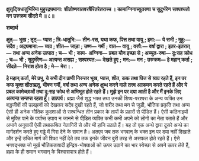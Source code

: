 **क्षुत्तृट्त्रिधातुभिरिमा मुहुरद्र्यमाना:** **शीतोष्णवातवरषैरितरेतराच्च ।** **कामाग्निनाच्युतरुषा च सुदुर्भरेण** **सश्पश्यतो मन उरुक्रम सीदते मे ॥ ८॥** 

**शब्दार्थ** 

**क्षुत्—** **भूख** **; तृट्—** **प्यास** **; त्रि-धातुभि:—** **तीन-रस, यथा कफ, पित्त तथा वायु** **; इमा:—** **ये सभी** **; मुहु:—** **सदैव** **; अद्र्यमाना:—** **व्यग्र** **; शीत—** **जाड़ा** **; उष्ण—** **गर्मी** **; वात—** **वायु** **; वरषै:—** **वर्षा द्वारा** **; इतर-इतरात्—** **तथा अन्य अनेक उत्पात** **; च—** **भी** **; काम-** **अग्निना—** **प्रबल यौन इच्छा से** **; अच्युत-रुषा—** **दु:सह क्रोध** **; च—** **भी** **; सुदुर्भरेण—** **अत्यन्त असह्य** **; सश्पश्यत:—** **देखते हुए** **;** **मन:—** **मन** **; उरुक्रम—** **हे महान् कर्ता** **; सीदते—** **निराश होता है** **; मे—** **मेरा।** **.** 

**हे महान् कर्ता, मेरे प्रभु, ये सभी दीन प्राणी निरन्तर भूख, प्यास, शीत, कफ तथा पित्त से** **व्यग्र रहते हैं, इन पर कफ युक्त शीतऋतु, भीषण गर्मी, वर्षा तथा अन्य अनेक क्षुब्ध करने वाले** **तत्त्व आक्रमण करते रहते हैं और ये प्रबल कामेच्छाओं तथा दु:सह क्रोध से अभिभूत होते रहते** **हैं। मुझे इन पर दया आती है और मैं इनके लिए अत्यन्त सन्तप्त रहता हूँ।** **तात्पर्य :** ब्रह्मा जैसे शुद्ध भक्त तथा उनकी शिष्य-परश्परा के अन्य व्यक्ति उन बद्धजीवों की उलझनों को देखकर सदैव दुखी रहते हैं, जो शरीर तथा मन से जुड़ी, भौतिक प्रकृति तथा अन्य ऐसी ही अनेक भौतिक कुदशाओं से सश्बन्धित तीन प्रकार के तापों के प्रहारों से पीडि़त हैं। ऐसी कठिनाइयों से मुक्ति पाने के पर्याप्त उपाय न जानने से पीडि़त व्यक्ति कभी कभी अपने को लोगों का नेता बताते हैं और अभागे अनुयायी ऐसी तथाकथित नेतागिरी से और भी हानि उठाते हैं। यह तो एक अन्धे द्वारा दूसरे अन्धे का मार्गदर्शन करते हुए गड्ढे में गिरा देने के समान है। अतएव जब तक भगवान् के भक्त इन पर दया नहीं दिखाते और इन्हें उचित मार्ग की शिक्षा नहीं देते तब तक इनके जीवन बुरी तरह से असफल होते रहते हैं। ऐसे भगवद्भक्त जो मूर्ख भौतिकतावादी इन्द्रिय-भोक्ताओं को ऊपर उठाने का भार स्वेच्छा से अपने ऊपर लेते हैं, ब्रह्मा के ही समान भगवान् के विश्वासपात्र होते हैं।  